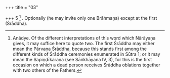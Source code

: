 +++
title = "03"

+++
5 [^2] . Optionally (he may invite only one Brāhmaṇa) except at the first (Śrāddha).


[^2]:  Anādye. Of the different interpretations of this word which Nārāyaṇa gives, it may suffice here to quote two. The first Śrāddha may either mean the Pārvaṇa Śrāddha, because this stands first among the different kinds of Śrāddha ceremonies enumerated in Sūtra 1; or it may mean the Sapiṇḍīkaraṇa (see Sāṅkhāyana IV, 3), for this is the first occasion on which a dead person receives Śrāddha oblations together with two others of the Fathers.
